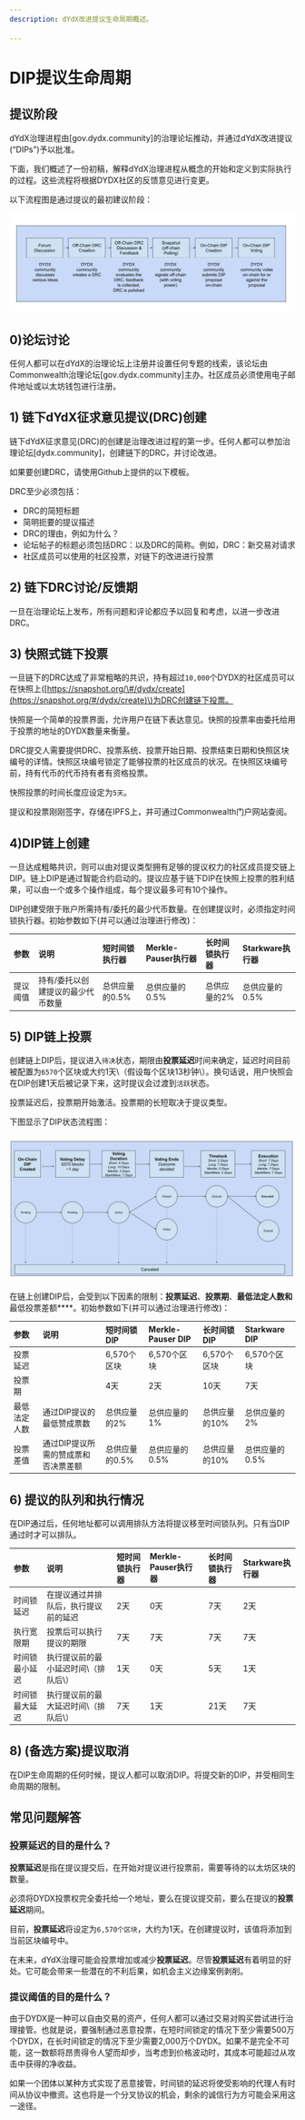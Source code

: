 ```yaml
---
description: dYdX改进提议生命周期概述。

---
```


# DIP提议生命周期

## **提议阶段**

dYdX治理进程由\[gov.dydx.community\]的治理论坛推动，并通过dYdX改进提议\(“DIPs”\)予以批准。

下面，我们概述了一份初稿，解释dYdX治理进程从概念的开始和定义到实际执行的过程。这些流程将根据DYDX社区的反馈意见进行变更。

以下流程图是通过提议的最初建议阶段：

![](../.gitbook/assets/dip-governance-process.png)

## 0\)论坛讨论

任何人都可以在dYdX的治理论坛上注册并设置任何专题的线索，该论坛由Commonwealth治理论坛\[gov.dydx.community\]主办。社区成员必须使用电子邮件地址或以太坊钱包进行注册。

## 1\) 链下dYdX征求意见提议\(DRC\)创建

链下dYdX征求意见\(DRC\)的创建是治理改进过程的第一步。任何人都可以参加治理论坛\[dydx.community\]，创建链下的DRC，并讨论改进。

如果要创建DRC，请使用Github上提供的以下模板。

DRC至少必须包括：

* DRC的简短标题
* 简明扼要的提议描述
* DRC的理由，例如为什么？
* 论坛帖子的标题必须包括DRC：以及DRC的简称。例如，DRC：新交易对请求
* 社区成员可以使用的社区投票，对链下的改进进行投票

## 2\) 链下DRC讨论/反馈期

一旦在治理论坛上发布，所有问题和评论都应予以回复和考虑，以进一步改进DRC。

## 3\) 快照式链下投票

一旦链下的DRC达成了非常粗略的共识，持有超过`10,000`个DYDX的社区成员可以在快照上\([https://snapshot.org/\#/dydx/create](https://snapshot.org/#/dydx/create)\)为DRC创建链下投票。

快照是一个简单的投票界面，允许用户在链下表达意见。快照的投票率由委托给用于投票的地址的DYDX数量来衡量。

DRC提交人需要提供DRC、投票系统、投票开始日期、投票结束日期和快照区块编号的详情。快照区块编号锁定了能够投票的社区成员的状况。在快照区块编号前，持有代币的代币持有者有资格投票。

快照投票的时间长度应设定为`5天`。

提议和投票刚刚签字，存储在IPFS上，并可通过Commonwealth门户网站查阅。

## 4\)DIP链上创建

一旦达成粗略共识，则可以由对提议类型拥有足够的提议权力的社区成员提交链上DIP。链上DIP是通过智能合约启动的。提议应基于链下DIP在快照上投票的胜利结果，可以由一个或多个操作组成，每个提议最多可有10个操作。

DIP创建受限于账户所需持有/委托的最少代币数量。在创建提议时，必须指定时间锁执行器。初始参数如下\(并可以通过治理进行修改\)：

| 参数 | 说明 | 短时间锁执行器 | Merkle-Pauser执行器 | 长时间锁执行器 | Starkware执行器 |
| :--- | :--- | :--- | :--- | :--- | :--- |
| 提议阈值 | 持有/委托以创建提议的最少代币数量 | 总供应量的0.5% | 总供应量的0.5% | 总供应量的2% | 总供应量的0.5% |

## 5\) DIP链上投票

创建链上DIP后，提议进入`待决`状态，期限由**投票延迟**时间来确定，延迟时间目前被配置为`6570`个区块或大约1天\（假设每个区块13秒钟\）。换句话说，用户快照会在DIP创建1天后被记录下来，这时提议会过渡到`活跃`状态。

投票延迟后，投票期开始激活。投票期的长短取决于提议类型。


下图显示了DIP状态流程图：

![](../.gitbook/assets/dip-lifecycle.png)

在链上创建DIP后，会受到以下因素的限制：**投票延迟**、**投票期**、**最低法定人数和**最低投票差额****。初始参数如下\(并可以通过治理进行修改\)：

| 参数 | 说明 | 短时间锁DIP | Merkle-Pauser DIP | 长时间锁DIP | Starkware DIP |
| :--- | :--- | :--- | :--- | :--- | :--- |
| 投票延迟 |  | 6,570个区块 | 6,570个区块 | 6,570个区块 | 6,570个区块 |
| 投票期 |  | 4天 | 2天 | 10天 | 7天 |
| 最低法定人数 | 通过DIP提议的最低赞成票数 | 总供应量的2% | 总供应量的1% | 总供应量的10% | 总供应量的2% |
| 投票差值 | 通过DIP提议所需的赞成票和否决票差额 | 总供应量的0.5% | 总供应量的0.5% | 总供应量的10% | 总供应量的0.5% |

## 6\) 提议的队列和执行情况

在DIP通过后，任何地址都可以调用排队方法将提议移至时间锁队列。只有当DIP通过时才可以排队。

| 参数 | 说明 | 短时间锁执行器 | Merkle-Pauser执行器 | 长时间锁执行器 | Starkware执行器 |
| :--- | :--- | :--- | :--- | :--- | :--- |
| 时间锁延迟 | 在提议通过并排队后，执行提议前的延迟 | 2天 | 0天 | 7天 | 2天 |
| 执行宽限期 | 投票后可以执行提议的期限 | 7天 | 7天 | 7天 | 7天 |
| 时间锁最小延迟 | 执行提议前的最小延迟时间\（排队后\） | 1天 | 0天 | 5天 | 1天 |
| 时间锁最大延迟 | 执行提议前的最大延迟时间\（排队后\） | 7天 | 1天 | 21天 | 7天 |

## 8\) \(备选方案\)提议取消

在DIP生命周期的任何时候，提议人都可以取消DIP。将提交新的DIP，并受相同生命周期的限制。



## 常见问题解答

### 投票延迟的目的是什么？

**投票延迟**是指在提议提交后，在开始对提议进行投票前，需要等待的以太坊区块的数量。

必须将DYDX投票权完全委托给一个地址，要么在提议提交前，要么在提议的**投票延迟**期间。

目前，**投票延迟**将设定为`6,570个区块`，大约为1天。在创建提议时，该值将添加到当前区块编号中。

在未来，dYdX治理可能会投票增加或减少**投票延迟**。尽管**投票延迟**有着明显的好处。它可能会带来一些潜在的不利后果，如机会主义边缘案例剥削。

### 提议阈值的目的是什么？

由于DYDX是一种可以自由交易的资产，任何人都可以通过交易对购买尝试进行治理接管。也就是说，要强制通过恶意投票，在短时间锁定的情况下至少需要500万个DYDX，在长时间锁定的情况下至少需要2,000万个DYDX。如果不是完全不可能，这一数额将昂贵得令人望而却步，当考虑到价格波动时，其成本可能超过从攻击中获得的净收益。

如果一个团体以某种方式实现了恶意接管，时间锁的延迟将使受影响的代理人有时间从协议中撤资。这也将是一个分叉协议的机会，剩余的诚信行为方可能会采用这一途径。

###

